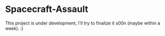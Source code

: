 # Spacecraft-Assault
This project is under development, I'll try to finalize it s00n (maybe within a week). :)

